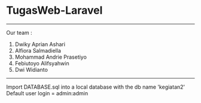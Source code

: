 # TugasWeb-Laravel
--------------------

Our team :
1. Dwiky Aprian Ashari
2. Alfiora Salmadiella
3. Mohammad Andrie Prasetiyo
4. Febiutoyo Alifsyahwin
5. Dwi Widianto

-------------------

Import DATABASE.sql into a local database with the db name 'kegiatan2'<br>
Default user login = admin:admin



